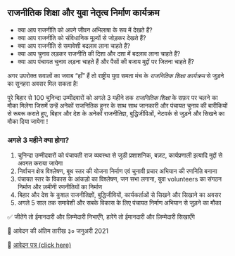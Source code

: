 ## राजनीतिक शिक्षा और युवा नेतृत्व निर्माण कार्यक्रम

* क्या आप राजनीति को अपने जीवन अभिलाषा के रूप में देखते हैं?  
* क्या आप राजनीति को संविधानिक मूल्यों से जोड़कर देखते हैं?  
* क्या आप राजनीति से समावेशी बदलाव लाना चाहते हैं?  
* क्या आप चुनाव लड़कर राजनीति की दिशा और दशा में बदलाव लाना चाहते हैं?   
* क्या आप पंचायत चुनाव लड़ना चाहते हैं और पैसों की बजाय मुद्दों पर जितना चाहते हैं?  

अगर उपरोक्त सवालों का जवाब “हाँ” हैं तो राष्ट्रीय युवा समता मंच के _राजनितिक शिक्षा कार्यक्रम_ से जुड़ने का सुनहरा अवसर मिल सकता है!  

पुरे बिहार से 100 चुनिन्दा उम्मीदवारों को अगले 3 महीने तक _राजनितिक शिक्षा_ के सफ़र पर चलने का मौका मिलेगा जिसमें उन्हें अनेकों राजनितिक हुनर के साथ साथ जानकारी और पंचायत चुनाव की बारीकियों से रूबरू कराते हुए, बिहार और देश के अनेकों राजनीतिज्ञ, बुद्धिजीविओं, नेटवर्क से जुड़ने और सिखने का मौका दिया जायेगा !

### अगले 3 महीने क्या होगा?
1. चुनिन्दा उम्मीदवारों को पंचायती राज व्यवस्था से जुडी प्रशाशनिक, बज़ट, कार्यप्रणाली इत्यादि मुद्दों से अवगत कराया जायेगा
2. निर्वाचन क्षेत्र विश्लेषण, बूथ स्तर की योजना निर्माण एवं चुनावी प्रचार अभियान की रणनिति बनाना
3. पंचायत स्तर के विकास के आंकड़ो का विश्लेषण, जन सभा लगाना, युवा volunteers का संगठन निर्माण और ज़मीनी रणनीतियों का निर्माण
4. बिहार और देश के कुशल राजनीतिज्ञों, बुद्धिजीवियों, कार्यकर्ताओं से सिखने और सिखाने का अवसर
5. अगले 5 साल तक समावेशी और सबके विकास के लिए पंचायत निर्माण अभियान से जुड़ने का मौका

✅ जीतेंगे तो ईमानदारी और ज़िम्मेदारी निभाएँगे, हारेंगे तो ईमानदारी और ज़िम्मेदारी सिखाएँगे

📅 आवेदन की अंतिम तारीख ३० जनुअरी 2021  

📝 [आवेदन पत्र (click here)](https://aadityadar.github.io/nyef/form.html)
